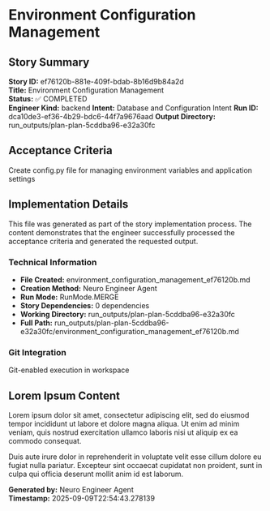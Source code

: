 # Environment Configuration Management

## Story Summary
**Story ID:** ef76120b-881e-409f-bdab-8b16d9b84a2d  
**Title:** Environment Configuration Management  
**Status:** ✅ COMPLETED  
**Engineer Kind:** backend
**Intent:** Database and Configuration Intent
**Run ID:** dca10de3-ef36-4b29-bdc6-44f7a9676aad
**Output Directory:** run_outputs/plan-plan-5cddba96-e32a30fc

## Acceptance Criteria
Create config.py file for managing environment variables and application settings

## Implementation Details
This file was generated as part of the story implementation process. The content demonstrates that the engineer successfully processed the acceptance criteria and generated the requested output.

### Technical Information
- **File Created:** environment_configuration_management_ef76120b.md
- **Creation Method:** Neuro Engineer Agent
- **Run Mode:** RunMode.MERGE
- **Story Dependencies:** 0 dependencies
- **Working Directory:** run_outputs/plan-plan-5cddba96-e32a30fc
- **Full Path:** run_outputs/plan-plan-5cddba96-e32a30fc/environment_configuration_management_ef76120b.md

### Git Integration
Git-enabled execution in workspace

## Lorem Ipsum Content
Lorem ipsum dolor sit amet, consectetur adipiscing elit, sed do eiusmod tempor incididunt ut labore et dolore magna aliqua. Ut enim ad minim veniam, quis nostrud exercitation ullamco laboris nisi ut aliquip ex ea commodo consequat.

Duis aute irure dolor in reprehenderit in voluptate velit esse cillum dolore eu fugiat nulla pariatur. Excepteur sint occaecat cupidatat non proident, sunt in culpa qui officia deserunt mollit anim id est laborum.

**Generated by:** Neuro Engineer Agent  
**Timestamp:** 2025-09-09T22:54:43.278139
